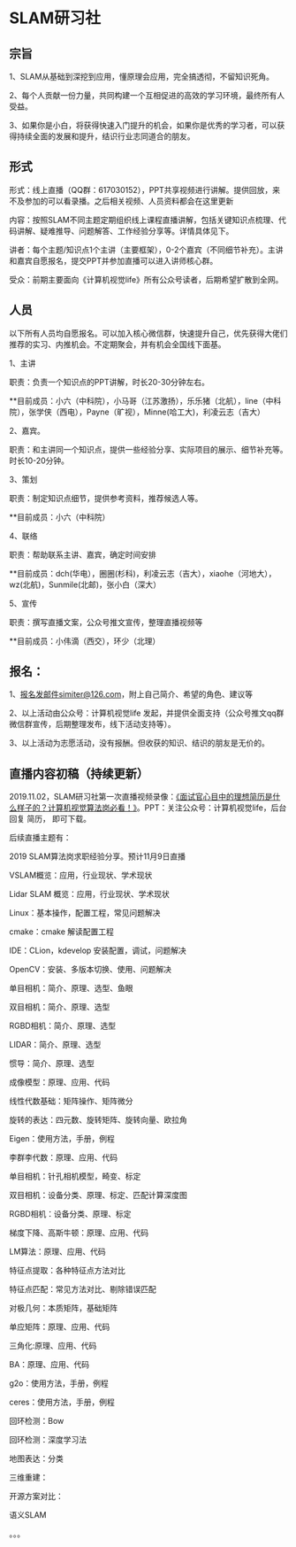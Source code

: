 # SLAM研习社

## 宗旨

1、SLAM从基础到深挖到应用，懂原理会应用，完全搞透彻，不留知识死角。

2、每个人贡献一份力量，共同构建一个互相促进的高效的学习环境，最终所有人受益。

3、如果你是小白，将获得快速入门提升的机会，如果你是优秀的学习者，可以获得持续全面的发展和提升，结识行业志同道合的朋友。

## 形式

形式：线上直播（QQ群：617030152），PPT共享视频进行讲解。提供回放，来不及参加的可以看录播。之后相关视频、人员资料都会在这里更新

内容：按照SLAM不同主题定期组织线上课程直播讲解，包括关键知识点梳理、代码讲解、疑难推导、问题解答、工作经验分享等。详情具体见下。

讲者：每个主题/知识点1个主讲（主要框架），0-2个嘉宾（不同细节补充）。主讲和嘉宾自愿报名，提交PPT并参加直播可以进入讲师核心群。

受众：前期主要面向《计算机视觉life》所有公众号读者，后期希望扩散到全网。


## 人员

以下所有人员均自愿报名。可以加入核心微信群，快速提升自己，优先获得大佬们推荐的实习、内推机会。不定期聚会，并有机会全国线下面基。

1、主讲

职责：负责一个知识点的PPT讲解，时长20-30分钟左右。

**目前成员：小六（中科院），小马哥（江苏激扬），乐乐猪（北航），line（中科院），张学侠（西电），Payne（旷视），Minne(哈工大)，利凌云志（吉大）

2、嘉宾。

职责：和主讲同一个知识点，提供一些经验分享、实际项目的展示、细节补充等。时长10-20分钟。

3、策划

职责：制定知识点细节，提供参考资料，推荐候选人等。

**目前成员：小六（中科院）

4、联络

职责：帮助联系主讲、嘉宾，确定时间安排

**目前成员：dch(华电），圈圈(杉科)，利凌云志（吉大），xiaohe（河地大），wz(北航)，Sunmile(北邮)，张小白（深大）

5、宣传

职责：撰写直播文案，公众号推文宣传，整理直播视频等

**目前成员：小伟滴（西交），环少（北理）

## 报名：

1、报名发邮件simiter@126.com，附上自己简介、希望的角色、建议等

2、以上活动由公众号：计算机视觉life 发起，并提供全面支持（公众号推文qq群微信群宣传，后期整理发布，线下活动支持等）。

3、以上活动为志愿活动，没有报酬。但收获的知识、结识的朋友是无价的。



## 直播内容初稿（持续更新）

2019.11.02，SLAM研习社第一次直播视频录像：[《面试官心目中的理想简历是什么样子的？计算机视觉算法岗必看！》](https://www.bilibili.com/video/av74336060)。PPT：关注公众号：计算机视觉life，后台回复 简历， 即可下载。


后续直播主题有：

2019 SLAM算法岗求职经验分享。预计11月9日直播

VSLAM概览：应用，行业现状、学术现状

Lidar SLAM 概览：应用，行业现状、学术现状

Linux：基本操作，配置工程，常见问题解决

cmake：cmake 解读配置工程

IDE：CLion，kdevelop 安装配置，调试，问题解决

OpenCV：安装、多版本切换、使用、问题解决

单目相机：简介、原理、选型、鱼眼

双目相机：简介、原理、选型

RGBD相机：简介、原理、选型

LIDAR：简介、原理、选型

惯导：简介、原理、选型

成像模型：原理、应用、代码

线性代数基础：矩阵操作、矩阵微分

旋转的表达：四元数、旋转矩阵、旋转向量、欧拉角

Eigen：使用方法，手册，例程

李群李代数：原理、应用、代码

单目相机：针孔相机模型，畸变、标定

双目相机：设备分类、原理、标定、匹配计算深度图

RGBD相机：设备分类、原理、标定

梯度下降、高斯牛顿：原理、应用、代码

LM算法：原理、应用、代码

特征点提取：各种特征点方法对比

特征点匹配：常见方法对比、剔除错误匹配

对极几何：本质矩阵，基础矩阵

单应矩阵：原理、应用、代码

三角化:原理、应用、代码

BA：原理、应用、代码

g2o：使用方法，手册，例程

ceres：使用方法，手册，例程

回环检测：Bow

回环检测：深度学习法

地图表达：分类

三维重建：

开源方案对比：

语义SLAM

。。。


